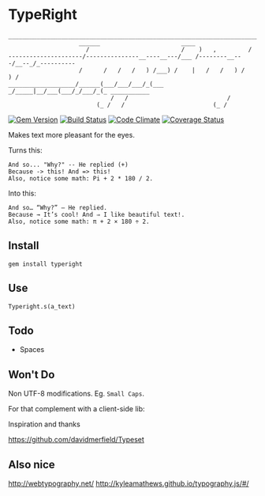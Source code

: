 # TypeRight

    _____________________________________________________________________________________
                        ______                       ____
                          /                          /    )   ,         /
    ---------------------/---------------__----__---/___ /--------__---/__--_/_----------
                        /      /   /   /   ) /___) /    |   /   /   ) /   ) /
    ___________________/______(___/___/___/_(___ _/_____|__/___(___/_/___/_(_ ___________
                                 /   /                            /
                             (_ /   /                         (_ /



[![Gem Version](https://badge.fury.io/rb/typeright.svg)](http://badge.fury.io/rb/typeright)
[![Build Status](https://secure.travis-ci.org/nofxx/typeright.svg)](http://travis-ci.org/nofxx/typeright)
[![Code Climate](https://codeclimate.com/github/nofxx/typeright/badges/gpa.svg)](https://codeclimate.com/github/nofxx/typeright)
[![Coverage Status](https://coveralls.io/repos/nofxx/typeright/badge.svg?branch=master&service=github)](https://coveralls.io/github/nofxx/typeright?branch=master)


Makes text more pleasant for the eyes.


Turns this:

```
And so... "Why?" -- He replied (+)
Because -> this! And => this!
Also, notice some math: Pi + 2 * 180 / 2.
```

Into this:

```
And so… “Why?” — He replied.
Because → It’s cool! And ⇒ I like beautiful text!.
Also, notice some math: π + 2 × 180 ÷ 2.
```

## Install

    gem install typeright


## Use

    Typeright.s(a_text)


## Todo

- Spaces

## Won't Do

Non UTF-8 modifications. Eg. `Small Caps`.

For that complement with a client-side lib:


Inspiration and thanks

https://github.com/davidmerfield/Typeset


## Also nice

http://webtypography.net/
http://kyleamathews.github.io/typography.js/#/
